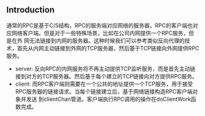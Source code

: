 ## Introduction

通常的RPC是基于C/S结构，RPC的服务端对应网络的服务器，RPC的客户端也对应网络客户端。但是对于一些特殊场景，比如在公司内网提供一个RPC服务，但是在外
网无法链接到内网的服务器。这种时候我们可以参考类似反向代理的技术，首先从内网主动链接到外网的TCP服务器，然后基于TCP链接向外网提供RPC服务。

- server: 反向RPC的内网服务将不再主动提供TCP监听服务，而是首先主动链接到对方的TCP服务器。然后基于每个建立的TCP链接向对方提供RPC服务。
- client: 而RPC客户端则需要在一个公共的地址提供一个TCP服务，用于接受RPC服务器的链接请求。当每个链接建立后，基于网络链接构造RPC客户端对象并发送
到clientChan管道。客户端执行RPC调用的操作在doClientWork函数完成。